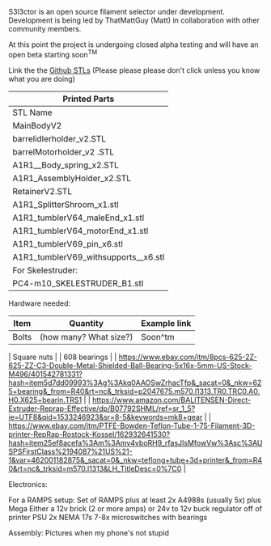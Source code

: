 S3l3ctor is an open source filament selector under development. Development is being led by ThatMattGuy (Matt) in collaboration with other community members.

At this point the project is undergoing closed alpha testing and will have an open beta starting soon<sup>TM</sup>

Link the the [Github STLs](https://github.com/PrusaOwners/s3l3ctor) (Please please please don't click unless you know what you are doing)

| Printed Parts                            |
|------------------------------------------|
| STL Name                                 |
| MainBodyV2                               |
| barrelidlerholder_v2.STL                |
| barrelMotorholder_v2 .STL               |
| A1R1__Body_spring_x2.STL             |
| A1R1_AssemblyHolder_x2.STL             |
| RetainerV2.STL                           |
| A1R1_SplitterShroom_x1.stl             |
| A1R1_tumblerV64_maleEnd_x1.stl        |
| A1R1_tumblerV64_motorEnd_x1.stl       |
| A1R1_tumblerV69_pin_x6.stl            |
| A1R1_tumblerV69_withsupports__x6.stl |
| For Skelestruder:                        |
| PC4-m10_SKELESTRUDER_B1.stl            |

Hardware needed:

| Item | Quantity | Example link |                           
--- | --- | ---
| Bolts | (how many? What size?) | Soon^tm |                                                                                                  




| Square nuts                                                                                                                                                                                                                                                                                                           |
| 608 bearings                                                                                                                                                                                                                                                                                                          |
| <https://www.ebay.com/itm/8pcs-625-2Z-625-ZZ-C3-Double-Metal-Shielded-Ball-Bearing-5x16x-5mm-US-Stock-M496/401542781331?hash=item5d7dd09993%3Ag%3Akq0AAOSwZrhacTfp&_sacat=0&_nkw=625+bearing&_from=R40&rt=nc&_trksid=p2047675.m570.l1313.TR0.TRC0.A0.H0.X625+bearin.TRS1>                                             |
| <https://www.amazon.com/BALITENSEN-Direct-Extruder-Reprap-Effective/dp/B07792SHML/ref=sr_1_5?ie=UTF8&qid=1533246923&sr=8-5&keywords=mk8+gear>                                                                                                                                                                         |
| <https://www.ebay.com/itm/PTFE-Bowden-Teflon-Tube-1-75-Filament-3D-printer-RepRap-Rostock-Kossel/162932641530?hash=item25ef8acefa%3Am%3Amv4vboRH9_rfasJIsMfowVw%3Asc%3AUSPSFirstClass%2194087%21US%21-1&var=462001182875&_sacat=0&_nkw=teflong+tube+3d+printer&_from=R40&rt=nc&_trksid=m570.l1313&LH_TitleDesc=0%7C0> |

Electronics:

For a RAMPS setup: Set of RAMPS plus at least 2x A4988s (usually 5x) plus Mega Either a 12v brick (2 or more amps) or 24v to 12v buck regulator off of printer PSU 2x NEMA 17s 7-8x microswitches with bearings

Assembly: Pictures when my phone's not stupid
